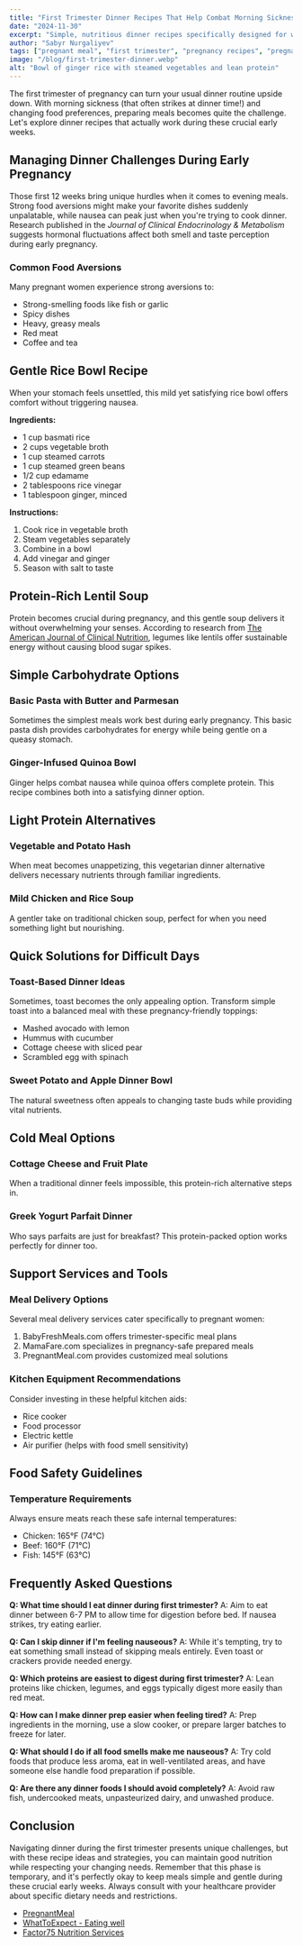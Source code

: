 ```yaml
---
title: "First Trimester Dinner Recipes That Help Combat Morning Sickness"
date: "2024-11-30"
excerpt: "Simple, nutritious dinner recipes specifically designed for women in their first trimester dealing with morning sickness and food aversions. Learn which ingredients to embrace and avoid."
author: "Sabyr Nurgaliyev"
tags: ["pregnant meal", "first trimester", "pregnancy recipes", "pregnancy dinner"]
image: "/blog/first-trimester-dinner.webp"
alt: "Bowl of ginger rice with steamed vegetables and lean protein"
---
```


The first trimester of pregnancy can turn your usual dinner routine upside down. With morning sickness (that often strikes at dinner time!) and changing food preferences, preparing meals becomes quite the challenge. Let's explore dinner recipes that actually work during these crucial early weeks.

## Managing Dinner Challenges During Early Pregnancy

Those first 12 weeks bring unique hurdles when it comes to evening meals. Strong food aversions might make your favorite dishes suddenly unpalatable, while nausea can peak just when you're trying to cook dinner. Research published in the *Journal of Clinical Endocrinology & Metabolism* suggests hormonal fluctuations affect both smell and taste perception during early pregnancy.

### Common Food Aversions

Many pregnant women experience strong aversions to:
- Strong-smelling foods like fish or garlic
- Spicy dishes
- Heavy, greasy meals
- Red meat
- Coffee and tea

## Gentle Rice Bowl Recipe

When your stomach feels unsettled, this mild yet satisfying rice bowl offers comfort without triggering nausea.

**Ingredients:**
- 1 cup basmati rice
- 2 cups vegetable broth
- 1 cup steamed carrots
- 1 cup steamed green beans
- 1/2 cup edamame
- 2 tablespoons rice vinegar
- 1 tablespoon ginger, minced

**Instructions:**
1. Cook rice in vegetable broth
2. Steam vegetables separately
3. Combine in a bowl
4. Add vinegar and ginger
5. Season with salt to taste

## Protein-Rich Lentil Soup

Protein becomes crucial during pregnancy, and this gentle soup delivers it without overwhelming your senses. According to research from [The American Journal of Clinical Nutrition](https://academic.nutrition.org), legumes like lentils offer sustainable energy without causing blood sugar spikes.

## Simple Carbohydrate Options

### Basic Pasta with Butter and Parmesan

Sometimes the simplest meals work best during early pregnancy. This basic pasta dish provides carbohydrates for energy while being gentle on a queasy stomach.

### Ginger-Infused Quinoa Bowl

Ginger helps combat nausea while quinoa offers complete protein. This recipe combines both into a satisfying dinner option.

## Light Protein Alternatives

### Vegetable and Potato Hash

When meat becomes unappetizing, this vegetarian dinner alternative delivers necessary nutrients through familiar ingredients.

### Mild Chicken and Rice Soup

A gentler take on traditional chicken soup, perfect for when you need something light but nourishing.

## Quick Solutions for Difficult Days

### Toast-Based Dinner Ideas

Sometimes, toast becomes the only appealing option. Transform simple toast into a balanced meal with these pregnancy-friendly toppings:
- Mashed avocado with lemon
- Hummus with cucumber
- Cottage cheese with sliced pear
- Scrambled egg with spinach

### Sweet Potato and Apple Dinner Bowl

The natural sweetness often appeals to changing taste buds while providing vital nutrients.

## Cold Meal Options

### Cottage Cheese and Fruit Plate

When a traditional dinner feels impossible, this protein-rich alternative steps in.

### Greek Yogurt Parfait Dinner

Who says parfaits are just for breakfast? This protein-packed option works perfectly for dinner too.

## Support Services and Tools

### Meal Delivery Options

Several meal delivery services cater specifically to pregnant women:

1. BabyFreshMeals.com offers trimester-specific meal plans
2. MamaFare.com specializes in pregnancy-safe prepared meals
3. PregnantMeal.com provides customized meal solutions

### Kitchen Equipment Recommendations

Consider investing in these helpful kitchen aids:
- Rice cooker
- Food processor
- Electric kettle
- Air purifier (helps with food smell sensitivity)

## Food Safety Guidelines

### Temperature Requirements

Always ensure meats reach these safe internal temperatures:
- Chicken: 165°F (74°C)
- Beef: 160°F (71°C)
- Fish: 145°F (63°C)

## Frequently Asked Questions

**Q: What time should I eat dinner during first trimester?**
A: Aim to eat dinner between 6-7 PM to allow time for digestion before bed. If nausea strikes, try eating earlier.

**Q: Can I skip dinner if I'm feeling nauseous?**
A: While it's tempting, try to eat something small instead of skipping meals entirely. Even toast or crackers provide needed energy.

**Q: Which proteins are easiest to digest during first trimester?**
A: Lean proteins like chicken, legumes, and eggs typically digest more easily than red meat.

**Q: How can I make dinner prep easier when feeling tired?**
A: Prep ingredients in the morning, use a slow cooker, or prepare larger batches to freeze for later.

**Q: What should I do if all food smells make me nauseous?**
A: Try cold foods that produce less aroma, eat in well-ventilated areas, and have someone else handle food preparation if possible.

**Q: Are there any dinner foods I should avoid completely?**
A: Avoid raw fish, undercooked meats, unpasteurized dairy, and unwashed produce.

## Conclusion

Navigating dinner during the first trimester presents unique challenges, but with these recipe ideas and strategies, you can maintain good nutrition while respecting your changing needs. Remember that this phase is temporary, and it's perfectly okay to keep meals simple and gentle during these crucial early weeks. Always consult with your healthcare provider about specific dietary needs and restrictions.

- [PregnantMeal](https://pregnantmeal.com)
- [WhatToExpect - Eating well](https://www.whattoexpect.com/pregnancy/eating-well/)
- [Factor75 Nutrition Services](https://www.factor75.com/)